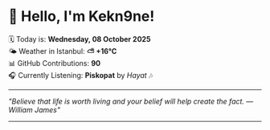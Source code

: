 # 👋 Hello, I'm Kekn9ne!

🗓️ Today is: **Wednesday, 08 October 2025**  
🌤️ Weather in Istanbul: **⛅️  +16°C**  
📊 GitHub Contributions: **90**  
🎧 Currently Listening: **Piskopat** by *Hayat* 🎶

---

_"Believe that life is worth living and your belief will help create the fact. — *William James*"_

---

